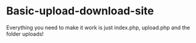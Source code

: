 # Basic-upload-download-site
Everything you need to make it work is just index.php, upload.php and the folder uploads!
